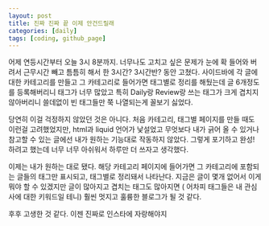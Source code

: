 ```yaml
---
layout: post
title: 진짜 진짜 끝 이제 안건드릴래
categories: [daily]
tags: [coding, github_page]
---
```


어제 연등시간부터 오늘 3시 8분까지. 너무나도 고치고 싶은 문제가 눈에 확 들어와 버려서 근무시간 빼고 틈틈히 해서 한 3시간? 3시간반? 동안 고쳤다.
사이드바에 각 글에 대한 카테고리를 만들고 그 카테고리로 들어가면 태그별로 정리를 해뒀는데 글 6개정도를 등록해버리니 태그가 너무 많았고
특히 Daily랑 Review랑 쓰는 태그가 크게 겹치지 않아버리니 쓸데없이 빈 태그들만 쭉 나열되는게 꼴보기 싫었다.

당연히 이걸 걱정하지 않았던 것은 아니다. 처음 카테고리, 태그별 페이지를 만들 때도 이런걸 고려했었지만, html과 liquid 언어가 낯설었고 무엇보다 내가 긁어 올 수 있거나 참고할 수 있는 글에선
내가 원하는 기능대로 작동하지 않았다. 그렇게 포기하고 완성! 하려고 했는데 너무 너무 아쉬워서 하루만 더 쓰자고 생각했다.

이제는 내가 원하는 대로 됐다. 해당 카테고리 페이지에 들어가면 그 카테고리에 포함되는 글들의 태그만 표시되고, 태그별로 정리돼서 나타난다. 지금은 글이 몇개 없어서 이게 뭐야 할 수 있겠지만 글이 많아지고 겹치는 태그도 많아지면 ( 어차피 태그들은 내 관심사에 대한 키워드일 테니)
훨씬 멋지고 훌륭한 블로그가 될 것 같다.

후후 고생한 것 같다. 이젠 진짜로 인스타에 자랑해야지
